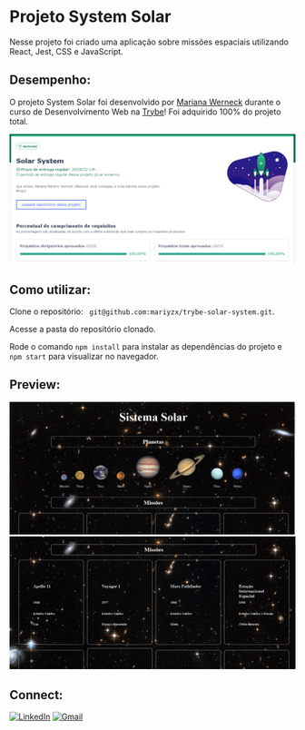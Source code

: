 # Projeto System Solar

Nesse projeto foi criado uma aplicação sobre missões espaciais utilizando React, Jest, CSS e JavaScript.

## Desempenho:

O projeto System Solar foi desenvolvido por [Mariana Werneck](https://www.linkedin.com/in/marinhomariana8/) durante o curso de Desenvolvimento Web na [Trybe](https://www.betrybe.com/)! Foi adquirido 100% do projeto total.

![Desempenho no Projeto](src/images/systemsolar.PNG)

## Como utilizar:

<p>Clone o repositório: <code> git@github.com:mariyzx/trybe-solar-system.git</code>.</p>
<p>Acesse a pasta do repositório clonado.</p>
<p>Rode o comando <code>npm install</code> para instalar as dependências do projeto e <code>npm start</code> para visualizar no navegador.</p>

## Preview:

![Tela System Solar](src/images/systemsolar2.PNG)
![Tela System Solar](src/images/systemsolar3.PNG)

## Connect:

[![LinkedIn](https://img.shields.io/badge/LinkedIn-0077B5?style=for-the-badge&logo=linkedin&logoColor=white)](https://www.linkedin.com/in/marinhomariana8/) [![Gmail](https://img.shields.io/badge/Gmail-D14836?style=for-the-badge&logo=gmail&logoColor=white
)](mailto:marinhomariana8@gmail.com)
